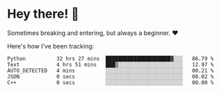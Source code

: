 # Hey there! 👋
Sometimes breaking and entering, but always a beginner. ❤️

Here's how I've been tracking:
<!--START_SECTION:waka-->

```text
Python          32 hrs 27 mins  █████████████████████▓░░░   86.79 %
Text            4 hrs 51 mins   ███▒░░░░░░░░░░░░░░░░░░░░░   12.97 %
AUTO_DETECTED   4 mins          ░░░░░░░░░░░░░░░░░░░░░░░░░   00.21 %
JSON            0 secs          ░░░░░░░░░░░░░░░░░░░░░░░░░   00.02 %
C++             0 secs          ░░░░░░░░░░░░░░░░░░░░░░░░░   00.00 %
```

<!--END_SECTION:waka-->
